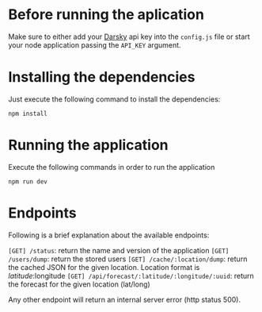 # Before running the aplication

Make sure to either add your [Darsky](https://darksky.net) api key into the `config.js` file or start your node application passing the `API_KEY` argument.

# Installing the dependencies

Just execute the following command to install the dependencies:

```
npm install
```

# Running the application

Execute the following commands in order to run the application

```
npm run dev
```

# Endpoints

Following is a brief explanation about the available endpoints:

`[GET] /status`: return the name and version of the application
`[GET] /users/dump`: return the stored users
`[GET] /cache/:location/dump`: return the cached JSON for the given location. Location format is $latitude:$longitude
`[GET] /api/forecast/:latitude/:longitude/:uuid`: return the forecast for the given location (lat/long)

Any other endpoint will return an internal server error (http status 500).